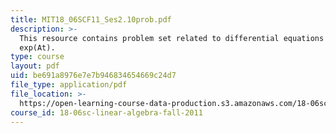 ```yaml
---
title: MIT18_06SCF11_Ses2.10prob.pdf
description: >-
  This resource contains problem set related to differential equations and
  exp(At).
type: course
layout: pdf
uid: be691a8976e7e7b946834654669c24d7
file_type: application/pdf
file_location: >-
  https://open-learning-course-data-production.s3.amazonaws.com/18-06sc-linear-algebra-fall-2011/be691a8976e7e7b946834654669c24d7_MIT18_06SCF11_Ses2.10prob.pdf
course_id: 18-06sc-linear-algebra-fall-2011
---
```


